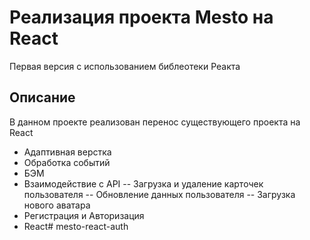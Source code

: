 # Реализация проекта Mesto на React

Первая версия с использованием библеотеки Реакта
## Описание
В данном проекте реализован перенос существующего проекта на React
- Адаптивная верстка
- Обработка событий 
- БЭМ
- Взаимодействие с API
-- Загрузка и удаление карточек пользователя
-- Обновление данных пользователя
-- Загрузка нового аватара
- Регистрация и Авторизация 
- React# mesto-react-auth
